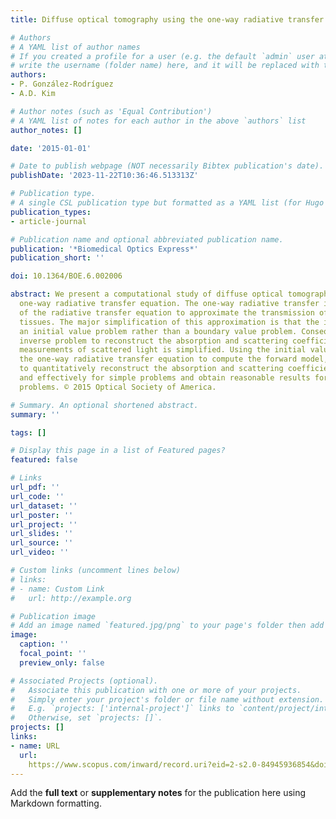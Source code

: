 ```yaml
---
title: Diffuse optical tomography using the one-way radiative transfer equation

# Authors
# A YAML list of author names
# If you created a profile for a user (e.g. the default `admin` user at `content/authors/admin/`), 
# write the username (folder name) here, and it will be replaced with their full name and linked to their profile.
authors:
- P. González-Rodríguez
- A.D. Kim

# Author notes (such as 'Equal Contribution')
# A YAML list of notes for each author in the above `authors` list
author_notes: []

date: '2015-01-01'

# Date to publish webpage (NOT necessarily Bibtex publication's date).
publishDate: '2023-11-22T10:36:46.513313Z'

# Publication type.
# A single CSL publication type but formatted as a YAML list (for Hugo requirements).
publication_types:
- article-journal

# Publication name and optional abbreviated publication name.
publication: '*Biomedical Optics Express*'
publication_short: ''

doi: 10.1364/BOE.6.002006

abstract: We present a computational study of diffuse optical tomography using the
  one-way radiative transfer equation. The one-way radiative transfer is a simplification
  of the radiative transfer equation to approximate the transmission of light through
  tissues. The major simplification of this approximation is that the intensity satisfies
  an initial value problem rather than a boundary value problem. Consequently, the
  inverse problem to reconstruct the absorption and scattering coefficients from transmission
  measurements of scattered light is simplified. Using the initial value problem for
  the one-way radiative transfer equation to compute the forward model, we are able
  to quantitatively reconstruct the absorption and scattering coefficients efficiently
  and effectively for simple problems and obtain reasonable results for complicated
  problems. © 2015 Optical Society of America.

# Summary. An optional shortened abstract.
summary: ''

tags: []

# Display this page in a list of Featured pages?
featured: false

# Links
url_pdf: ''
url_code: ''
url_dataset: ''
url_poster: ''
url_project: ''
url_slides: ''
url_source: ''
url_video: ''

# Custom links (uncomment lines below)
# links:
# - name: Custom Link
#   url: http://example.org

# Publication image
# Add an image named `featured.jpg/png` to your page's folder then add a caption below.
image:
  caption: ''
  focal_point: ''
  preview_only: false

# Associated Projects (optional).
#   Associate this publication with one or more of your projects.
#   Simply enter your project's folder or file name without extension.
#   E.g. `projects: ['internal-project']` links to `content/project/internal-project/index.md`.
#   Otherwise, set `projects: []`.
projects: []
links:
- name: URL
  url: 
    https://www.scopus.com/inward/record.uri?eid=2-s2.0-84945936854&doi=10.1364%2fBOE.6.002006&partnerID=40&md5=f85e602639244ed11b662203e7963e48
---
```


Add the **full text** or **supplementary notes** for the publication here using Markdown formatting.
